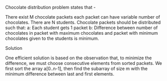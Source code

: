 Chocolate distribution problem states that -

There exist M chocolate packets each packet can have variable number of chocolates. There are N students. 
Chocolate packets should be distributed  such that:
a: Each student gets 1 packet
b: Difference between number of chocolates in packet with maximum chocolates and packet with minimum chocolates given to the students is minimum.

Solution

One efficient solution is based on the observation that, to minimize the difference, we must choose consecutive elements from  sorted packets. We first sort the array a[0..n-1], then find the subarray of size m with  the minimum difference between last and first elements.
